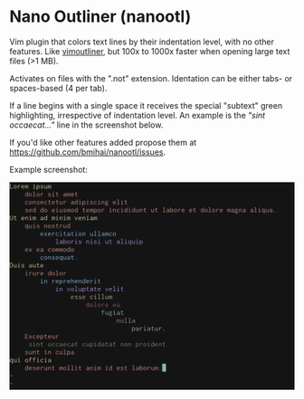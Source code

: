 # Nano Outliner (nanootl)

Vim plugin that colors text lines by their indentation level, with no other features. Like [vimoutliner](https://github.com/vimoutliner/vimoutliner), but 100x to 1000x faster when opening large text files (>1 MB).

Activates on files with the ".not" extension. Identation can be either tabs- or spaces-based (4 per tab).

If a line begins with a single space it receives the special "subtext" green highlighting, irrespective of indentation level. An example is the *"sint occaecat..."* line in the screenshot below.

If you'd like other features added propose them at https://github.com/bmihai/nanootl/issues.

Example screenshot:

![Screenshot](https://raw.githubusercontent.com/bmihai/nanootl/master/screenshot.png)

